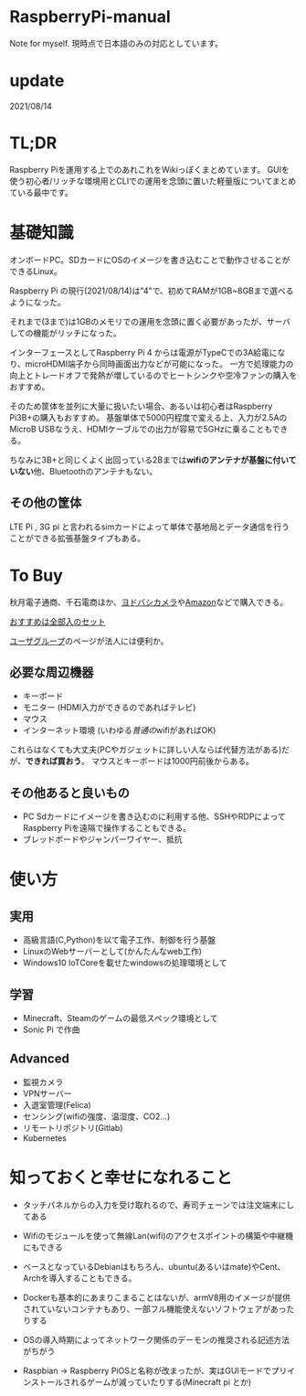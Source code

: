 # RaspberryPi-manual
Note for myself.
現時点で日本語のみの対応としています。

# update 
2021/08/14


# TL;DR
Raspberry Piを運用する上でのあれこれをWikiっぽくまとめています。
GUIを使う初心者/リッチな環境用とCLIでの運用を念頭に置いた軽量版についてまとめている最中です。




# 基礎知識

オンボードPC。SDカードにOSのイメージを書き込むことで動作させることができるLinux。

Raspberry Pi の現行(2021/08/14)は"4"で、初めてRAMが1GB~8GBまで選べるようになった。

それまで(3まで)は1GBのメモリでの運用を念頭に置く必要があったが、サーバしての機能がリッチになった。

インターフェースとしてRaspberry Pi 4 からは電源がTypeCでの3A給電になり、microHDMI端子から同時画面出力などが可能になった。
一方で処理能力の向上とトレードオフで発熱が増しているのでヒートシンクや空冷ファンの購入をおすすめ。

そのため筐体を並列に大量に扱いたい場合、あるいは初心者はRaspberry Pi3B+の購入もおすすめ。
基盤単体で5000円程度で変える上、入力が2.5AのMicroB USBなうえ、HDMIケーブルでの出力が容易で5GHzに乗ることもできる。

ちなみに3B+と同じくよく出回っている2Bまでは**wifiのアンテナが基盤に付いていない**他、Bluetoothのアンテナもない。


## その他の筐体

LTE Pi , 3G pi と言われるsimカードによって単体で基地局とデータ通信を行うことができる拡張基盤タイプもある。


# To Buy

秋月電子通商、千石電商ほか、[ヨドバシカメラ](https://www.yodobashi.com/?word=Raspberry+Pi)や[Amazon](https://www.amazon.co.jp/Raspberry-Pi/s?k=Raspberry+Pi)などで購入できる。

[おすすめは全部入のセット](https://www.amazon.co.jp/%E3%82%AD%E3%83%83%E3%83%88%EF%BC%88%E6%8A%80%E9%81%A9%E3%83%9E%E3%83%BC%E3%82%AF%E5%85%A5%EF%BC%89MicroSDHC%E3%82%AB%E3%83%BC%E3%83%8932G-Raspbian%E3%82%B7%E3%82%B9%E3%83%86%E3%83%A0%E3%83%97%E3%83%AA%E3%82%A4%E3%83%B3%E3%82%B9%E3%83%88%E3%83%BC%E3%83%AB-MicroHDMI-HDMI%E3%82%B1%E3%83%BC%E3%83%96%E3%83%AB%E3%83%A9%E3%82%A4%E3%83%B3-%E6%97%A5%E6%9C%AC%E8%AA%9E%E5%8F%96%E6%89%B1%E8%AA%AC%E6%98%8E%E6%9B%B8%EF%BC%884GB/dp/B099RKY9J9/ref=sr_1_7?dchild=1&keywords=Raspberry+Pi&qid=1628856830&sr=8-7)


[ユーザグループ](https://www.raspi.jp/whatis/buy/)のページが法人には便利か。

## 必要な周辺機器

- キーボード
- モニター (HDMI入力ができるのであればテレビ)
- マウス
- インターネット環境 (いわゆる*普通の*wifiがあればOK)

これらはなくても大丈夫(PCやガジェットに詳しい人ならば代替方法がある)だが、**できれば買おう**。
マウスとキーボードは1000円前後からある。

## その他あると良いもの

- PC Sdカードにイメージを書き込むのに利用する他、SSHやRDPによってRaspberry Piを遠隔で操作することもできる。
- ブレッドボードやジャンパーワイヤー、抵抗



# 使い方

## 実用
- 高級言語(C,Python)を以て電子工作、制御を行う基盤
- LinuxのWebサーバーとして(かんたんなweb工作)
- Windows10 IoTCoreを載せたwindowsの処理環境として

## 学習
- Minecraft、Steamのゲームの最低スペック環境として
- Sonic Pi で作曲

## Advanced
- 監視カメラ
- VPNサーバー
- 入退室管理(Felica)
- センシング(wifiの強度、温湿度、CO2...)
- リモートリポジトリ(Gitlab)
- Kubernetes


# 知っておくと幸せになれること

- タッチパネルからの入力を受け取れるので、寿司チェーンでは注文端末にしてある
- Wifiのモジュールを使って無線Lan(wifi)のアクセスポイントの構築や中継機にもできる
- ベースとなっているDebianはもちろん、ubuntu(あるいはmate)やCent、Archを導入することもできる。

- Dockerも基本的にあまりこまることはないが、armV8用のイメージが提供されていないコンテナもあり、一部フル機能使えないソフトウェアがあったりする
- OSの導入時期によってネットワーク関係のデーモンの推奨される記述方法がちがう

- Raspbian -> Raspberry PiOSと名称が改まったが、実はGUIモードでプリインストールされるゲームが減っていたりする(Minecraft pi とか)

